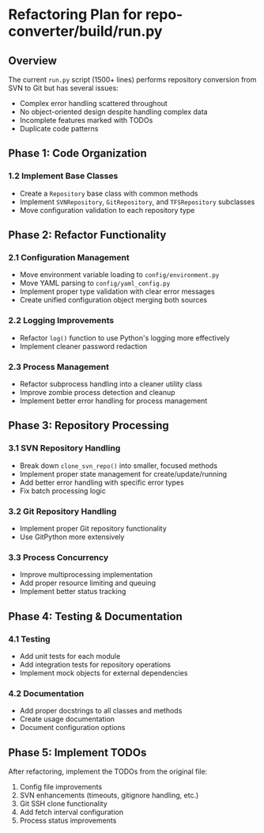 # Refactoring Plan for repo-converter/build/run.py

## Overview

The current `run.py` script (1500+ lines) performs repository conversion from SVN to Git but has several issues:

- Complex error handling scattered throughout
- No object-oriented design despite handling complex data
- Incomplete features marked with TODOs
- Duplicate code patterns

## Phase 1: Code Organization

### 1.2 Implement Base Classes

- Create a `Repository` base class with common methods
- Implement `SVNRepository`, `GitRepository`, and `TFSRepository` subclasses
- Move configuration validation to each repository type

## Phase 2: Refactor Functionality

### 2.1 Configuration Management

- Move environment variable loading to `config/environment.py`
- Move YAML parsing to `config/yaml_config.py`
- Implement proper type validation with clear error messages
- Create unified configuration object merging both sources

### 2.2 Logging Improvements

- Refactor `log()` function to use Python's logging more effectively
- Implement cleaner password redaction

### 2.3 Process Management

- Refactor subprocess handling into a cleaner utility class
- Improve zombie process detection and cleanup
- Implement better error handling for process management

## Phase 3: Repository Processing

### 3.1 SVN Repository Handling

- Break down `clone_svn_repo()` into smaller, focused methods
- Implement proper state management for create/update/running
- Add better error handling with specific error types
- Fix batch processing logic

### 3.2 Git Repository Handling

- Implement proper Git repository functionality
- Use GitPython more extensively

### 3.3 Process Concurrency

- Improve multiprocessing implementation
- Add proper resource limiting and queuing
- Implement better status tracking

## Phase 4: Testing & Documentation

### 4.1 Testing

- Add unit tests for each module
- Add integration tests for repository operations
- Implement mock objects for external dependencies

### 4.2 Documentation

- Add proper docstrings to all classes and methods
- Create usage documentation
- Document configuration options

## Phase 5: Implement TODOs

After refactoring, implement the TODOs from the original file:

1. Config file improvements
2. SVN enhancements (timeouts, gitignore handling, etc.)
3. Git SSH clone functionality
4. Add fetch interval configuration
5. Process status improvements
